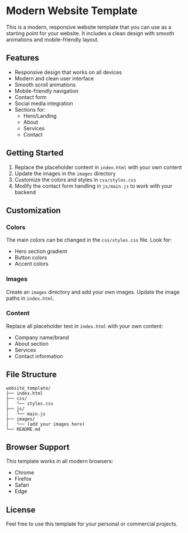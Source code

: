 # Modern Website Template

This is a modern, responsive website template that you can use as a starting point for your website. It includes a clean design with smooth animations and mobile-friendly layout.

## Features

- Responsive design that works on all devices
- Modern and clean user interface
- Smooth scroll animations
- Mobile-friendly navigation
- Contact form
- Social media integration
- Sections for:
  - Hero/Landing
  - About
  - Services
  - Contact

## Getting Started

1. Replace the placeholder content in `index.html` with your own content
2. Update the images in the `images` directory
3. Customize the colors and styles in `css/styles.css`
4. Modify the contact form handling in `js/main.js` to work with your backend

## Customization

### Colors
The main colors can be changed in the `css/styles.css` file. Look for:
- Hero section gradient
- Button colors
- Accent colors

### Images
Create an `images` directory and add your own images. Update the image paths in `index.html`.

### Content
Replace all placeholder text in `index.html` with your own content:
- Company name/brand
- About section
- Services
- Contact information

## File Structure

```
website_template/
├── index.html
├── css/
│   └── styles.css
├── js/
│   └── main.js
├── images/
│   └── (add your images here)
└── README.md
```

## Browser Support

This template works in all modern browsers:
- Chrome
- Firefox
- Safari
- Edge

## License

Feel free to use this template for your personal or commercial projects.

